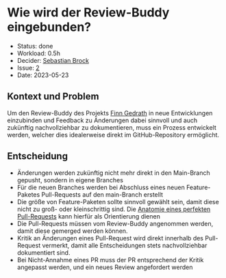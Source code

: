 # Wie wird der Review-Buddy eingebunden?

* Status: done
* Workload: 0.5h
* Decider: [Sebastian Brock](https://github.com/sebastianbroc)
* Issue: [2](https://github.com/mi-classroom/mi-master-wt-beiboot-2023/issues/2)
* Date: 2023-05-23

## Kontext und Problem

Um den Review-Buddy des Projekts [Finn Gedrath](https://github.com/finnge) in neue Entwicklungen einzubinden und Feedback zu Änderungen dabei sinnvoll und auch zukünftig nachvollziehbar zu dokumentieren, muss ein Prozess entwickelt werden, welcher dies idealerweise direkt im GitHub-Repository ermöglicht.

## Entscheidung

* Änderungen werden zukünftig nicht mehr direkt in den Main-Branch gepusht, sondern in eigene Branches
* Für die neuen Branches werden bei Abschluss eines neuen Feature-Paketes Pull-Requests auf den main-Branch erstellt
* Die größe von Feature-Paketen sollte sinnvoll gewählt sein, damit diese nicht zu groß- oder kleinschrittig sind. Die [Anatomie eines perfekten Pull-Requests](https://hugooodias.medium.com/the-anatomy-of-a-perfect-pull-request-567382bb6067) kann hierfür als Orientierung dienen
* Die Pull-Requests müssen vom Review-Buddy angenommen werden, damit diese gemerged werden können.
* Kritik an Änderungen eines Pull-Request wird direkt innerhalb des Pull-Request vermerkt, damit alle Entscheidungen stets nachvollziehbar dokumentiert sind.
* Bei Nicht-Annahme eines PR muss der PR entsprechend der Kritik angepasst werden, und ein neues Review angefordert werden
